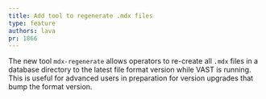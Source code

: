 ```yaml
---
title: Add tool to regenerate .mdx files
type: feature
authors: lava
pr: 1866
---
```


The new tool `mdx-regenerate` allows operators to re-create all `.mdx` files in
a database directory to the latest file format version while VAST is running.
This is useful for advanced users in preparation for version upgrades that bump
the format version.
